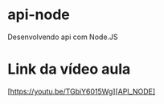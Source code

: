 # api-node
Desenvolvendo api com Node.JS

# Link da vídeo aula
[https://youtu.be/TGbiY6015Wg][API_NODE]